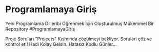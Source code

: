 # Programlamaya Giriş
Yeni Programlama Dilleribi Öğrenmek İçin Oluşturulmuş Mükemmel Bir Repository #ProgramlamayaGiriş

Proje Soruları "Projects" Kısmında çözülmeyi bekliyor. Soruları çöz ve kontrol et!! Hadi Kolay Gelsin. Hatasız Kodlu Günler...
